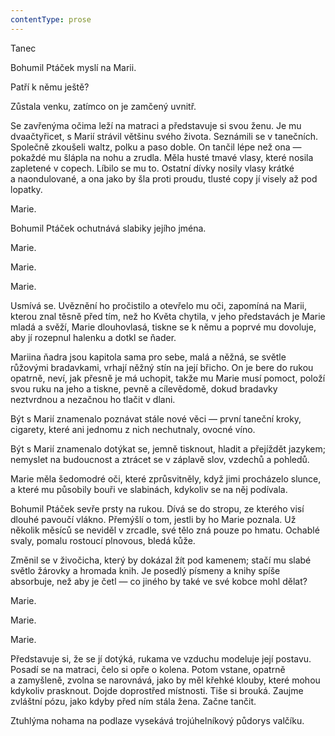 ```yaml
---
contentType: prose
---
```


<section>

Tanec

Bohumil Ptáček myslí na Marii.

Patří k němu ještě?

Zůstala venku, zatímco on je zamčený uvnitř.

Se zavřenýma očima leží na matraci a představuje si svou ženu. Je mu dvaačtyřicet, s Marií strávil většinu svého života. Seznámili se v tanečních. Společně zkoušeli waltz, polku a paso doble. On tančil lépe než ona — pokaždé mu šlápla na nohu a zrudla. Měla husté tmavé vlasy, které nosila zapletené v copech. Líbilo se mu to. Ostatní dívky nosily vlasy krátké a naondulované, a ona jako by šla proti proudu, tlusté copy jí visely až pod lopatky.

Marie.

Bohumil Ptáček ochutnává slabiky jejího jména.

Marie.

Marie.

Marie.

Usmívá se. Uvěznění ho pročistilo a otevřelo mu oči, zapomíná na Marii, kterou znal těsně před tím, než ho Květa chytila, v jeho představách je Marie mladá a svěží, Marie dlouhovlasá, tiskne se k němu a poprvé mu dovoluje, aby jí rozepnul halenku a dotkl se ňader.

Mariina ňadra jsou kapitola sama pro sebe, malá a něžná, se světle růžovými bradavkami, vrhají něžný stín na její břicho. On je bere do rukou opatrně, neví, jak přesně je má uchopit, takže mu Marie musí pomoct, položí svou ruku na jeho a tiskne, pevně a cílevědomě, dokud bradavky neztvrdnou a nezačnou ho tlačit v dlani.

Být s Marií znamenalo poznávat stále nové věci — první taneční kroky, cigarety, které ani jednomu z nich nechutnaly, ovocné víno.

Být s Marií znamenalo dotýkat se, jemně tisknout, hladit a přejíždět jazykem; nemyslet na budoucnost a ztrácet se v záplavě slov, vzdechů a pohledů.

Marie měla šedomodré oči, které zprůsvitněly, když jimi procházelo slunce, a které mu působily bouři ve slabinách, kdykoliv se na něj podívala.

Bohumil Ptáček sevře prsty na rukou. Dívá se do stropu, ze kterého visí dlouhé pavoučí vlákno. Přemýšlí o tom, jestli by ho Marie poznala. Už několik měsíců se neviděl v zrcadle, své tělo zná pouze po hmatu. Ochablé svaly, pomalu rostoucí plnovous, bledá kůže.

Změnil se v živočicha, který by dokázal žít pod kamenem; stačí mu slabé světlo žárovky a hromada knih. Je posedlý písmeny a knihy spíše absorbuje, než aby je četl — co jiného by také ve své kobce mohl dělat?

Marie.

Marie.

Marie.

Představuje si, že se jí dotýká, rukama ve vzduchu modeluje její postavu. Posadí se na matraci, čelo si opře o kolena. Potom vstane, opatrně a zamyšleně, zvolna se narovnává, jako by měl křehké klouby, které mohou kdykoliv prasknout. Dojde doprostřed místnosti. Tiše si brouká. Zaujme zvláštní pózu, jako kdyby před ním stála žena. Začne tančit.

Ztuhlýma nohama na podlaze vysekává trojúhelníkový půdorys valčíku.

</section>
